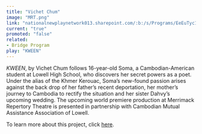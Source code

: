 ```yaml
---
title: "Vichet Chum"
image: "MRT.png"
link: "nationalnewplaynetwork013.sharepoint.com/:b:/s/Programs/EeEuTyc1pOBMibZH80uKymYBrx8l2yTdcWrQnRT0PfX-1g?e=WkUfKt"
current: "true"
promoted: "false"
related:
- Bridge Program
play: "KWEEN"
---
```

*KWEEN*, by Vichet Chum follows 16-year-old Soma, a Cambodian-American student at Lowell High School, who discovers her secret powers as a poet. Under the alias of the Khmer Kerouac, Soma’s new-found passion arises against the back drop of her father’s recent deportation, her mother’s journey to Cambodia to rectify the situation and her sister Dahvy’s upcoming wedding. The upcoming world premiere production at Merrimack Repertory Theatre is presented in partnership with Cambodian Mutual Assistance Association of Lowell. 

To learn more about this project, click [here](https://nationalnewplaynetwork013.sharepoint.com/:b:/s/Programs/EeEuTyc1pOBMibZH80uKymYBrx8l2yTdcWrQnRT0PfX-1g?e=WkUfKt).
